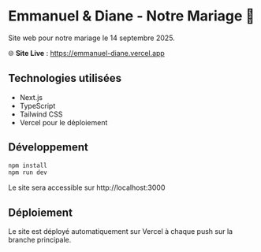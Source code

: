 # Emmanuel & Diane - Notre Mariage 💍

Site web pour notre mariage le 14 septembre 2025.

🌐 **Site Live** : https://emmanuel-diane.vercel.app

## Technologies utilisées

- Next.js
- TypeScript
- Tailwind CSS
- Vercel pour le déploiement

## Développement

```bash
npm install
npm run dev
```

Le site sera accessible sur http://localhost:3000

## Déploiement

Le site est déployé automatiquement sur Vercel à chaque push sur la branche principale.